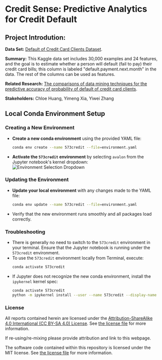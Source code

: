 
# Credit Sense: Predictive Analytics for Credit Default

## Project Introdution:

**Data Set:** [Default of Credit Card Clients Dataset](https://www.kaggle.com/uciml/default-of-credit-card-clients-dataset). 

**Summary:** This Kaggle data set includes 30,000 examples and 24 features, and the goal is to estimate whether a person will default (fail to pay) their credit card bills; this column is labeled "default.payment.next.month" in the data. 
The rest of the columns can be used as features. 

**Related Research:**  [The comparisons of data mining techniques for the predictive accuracy of probability of default of credit card clients](https://www.sciencedirect.com/science/article/pii/S0957417407006719).

**Stakeholders:** Chloe Huang, Yimeng Xia, Yiwei Zhang

## Local Conda Environment Setup

### Creating a New Environment
- **Create a new conda environment** using the provided YAML file:
  ```sh
  conda env create --name 573credit --file=environment.yaml
  ```

- **Activate the `573credit` environment** by selecting `avalon` from the Jupyter notebook's kernel dropdown:
  ![Environment Selection Dropdown](https://media.github.ubc.ca/user/2897/files/a5429de2-34f6-4e1f-a2e7-e77ce2a032ae)


### Updating the Environment
- **Update your local environment** with any changes made to the YAML file:
  ```sh
  conda env update --name 573credit --file=environment.yaml
  ```

- Verify that the new environment runs smoothly and all packages load correctly.

### Troubleshooting
- There is generally no need to switch to the `573credit` environment in your terminal. Ensure that the Jupyter notebook is running under the `573credit` environment.
- To use the `573credit` environment locally from Terminal, execute:
  ```sh
  conda activate 573credit
  ```
- If Jupyter does not recognize the new conda environment, install the `ipykernel` kernel spec:
  ```sh
  conda activate 573credit
  python -m ipykernel install --user --name 573credit --display-name "Python (573credit)"
  ```

### License

All reports contained herein are licensed under the [Attribution-ShareAlike 4.0 International (CC BY-SA 4.0) License](https://creativecommons.org/licenses/by-sa/4.0/).
 See [the license file](LICENSE.md) for more information.

If re-using/re-mixing please provide attribution and link to this webpage.

The software code contained within this repository is licensed under the
MIT license. See [the license file](LICENSE.md) for more information.
